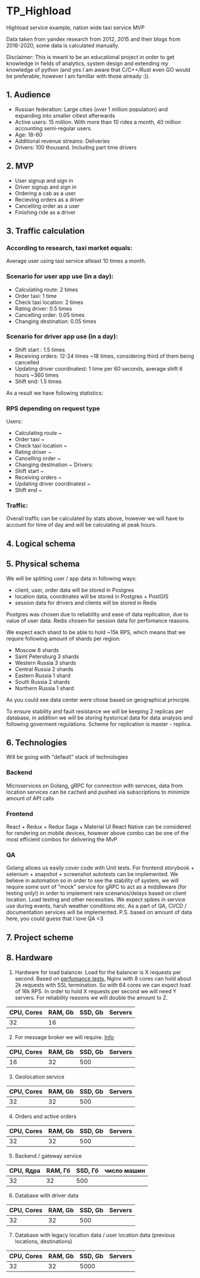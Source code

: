 # TP_Highload
Highload service example, nation wide taxi service MVP

Data taken from yandex research from 2012, 2015 and their blogs from 2016-2020, some data is calculated manually.

Disclaimer: This is meant to be an educational project in order to get knowledge in fields of analytics, system design and extending my knowledge of python (and yes I am aware that C/C++/Rust even GO would be preferable, however I am famillar with those already :)).

## 1. Audience

- Russian federation: Large cities (over 1 million population) and expanding into smaller citiest afterwards
- Active users: 15 million. With more than 10 rides a month, 40 million accounting semi-regular users.
- Age: 18-60
- Additional revenue streams: Deliveries
- Drivers: 100 thousand. Including part time drivers

## 2. MVP

- User signup and sign in
- Driver signup and sign in
- Ordering a cab as a user
- Recieving orders as a driver
- Cancelling order as a user
- Finishing ride as a driver

## 3. Traffic calculation

### According to research, taxi market equals:

Average user using taxi service atleast 10 times a month.
### Scenario for user app use (in a day):
* Calculating route: 2 times
* Order taxi: 1 time
* Check taxi location: 2 times
* Rating driver: 0.5 times
* Cancelling order: 0.05 times
* Changing destination: 0.05 times

### Scenario for driver app use (in a day):
* Shift start : 1.5 times
* Receiving orders: 12-24 times ~18 times, considering third of them being cancelled
* Updating driver coordinatest: 1 time per 60 seconds, average shift 6 hours ~360 times
* Shift end: 1.5 times

As a result we have following statistics:

### RPS depending on request type
Users:
* Calculating route ~ 
* Order taxi ~ 
* Check taxi location ~ 
* Rating driver ~ 
* Cancelling order ~ 
* Changing destination ~ 
Drivers:
* Shift start ~ 
* Receiving orders ~ 
* Updating driver coordinatest ~ 
* Shift end ~ 

### Traffic:
Overall traffic can be calculated by stats above, however we will have to account for time of day and will be calculating at peak hours.

## 4. Logical schema

## 5. Physical schema

We will be splitting user / app data in following ways:
- client, user, order data will be stored in Postgres
- location data, coordinates will be stored in Postgres + PostGIS
- session data for drivers and clients will be stored in Redis

Postgres was chosen due to reliability and ease of data replication, due to value of user data. Redis chosen for session data for perfomance reasons.

We expect each shard to be able to hold ~15k RPS, which means that we require following amount of shards per region:
- Moscow 6 shards
- Saint Petersburg 3 shards
- Western Russia 3 shards
- Central Russia 2 shards
- Eastern Russia 1 shard
- South Russia 2 shards
- Northern Russia 1 shard

As you could see data center were chose based on geographical principle.

To ensure stability and fault resistance we will be keeping 2 replicas per database, in addition we will be storing hystorical data for data analysis and following goverment regulations. Scheme for replication is master - replica. 

## 6. Technologies
Will be going with "default" stack of technologies

### Backend
Microservices on Golang, gRPC for connection with services, data from location services can be cached and pushed via subscriptions to minimize amount of API calls

### Frontend
React + Redux + Redux Saga + Material UI
React Native can be considered for rendering on mobile devices, however above combo can be one of the most efficient combos for delivering the MvP

### QA
Golang allows us easily cover code with Unit tests. 
For frontend storybook + selenium + snapshot + screenshot autotests can be implemented. 
We believe in automation so in order to see the stability of system, we will require some sort of "mock" service for gRPC to act as a middleware (for testing only!) in order to implement rare scenarios/delays based on client location. Load testing and other necessities. We expect spikes in service use during events, harsh weather conditions etc.
As a part of QA, CI/CD / documentation services will be implemented. P.S. based on amount of data here, you could guess that I love QA <3

## 7. Project scheme

## 8. Hardware
1) Hardware for load balancer.
Load for the balancer is X requests per second. Based on [perfomance tests](https://www.nginx.com/wp-content/uploads/2014/07/NGINX-SSL-Performance.pdf), Nginx with 8 cores can hold about 2k requests with SSL termination. So with 64 cores we can expect load of 16k RPS. In order to hold X requests per second we will need Y servers. For reliability reasons we will double the amount to Z. 

| CPU, Cores|  RAM, Gb   |  SSD, Gb  | Servers   |
|-----------| -----------|-----------|-----------|
| 32        | 16         |           |           |

2) For message broker we will require. [Info](https://engineering.linkedin.com/kafka/benchmarking-apache-kafka-2-million-writes-second-three-cheap-machines)

| CPU, Cores|  RAM, Gb   |  SSD, Gb  | Servers   |
|-----------| -----------|-----------|-----------|
| 16        | 32         | 500       |           |

3) Geolocation service

| CPU, Cores|  RAM, Gb   |  SSD, Gb  | Servers   |
|-----------| -----------|-----------|-----------|
| 32        | 32         | 500       |           |

4) Orders and active orders

| CPU, Cores|  RAM, Gb   |  SSD, Gb  | Servers   |
|-----------| -----------|-----------|-----------|
| 32        | 32         | 500       |           |

5) Backend / gateway service

| CPU, Ядра |  RAM, Гб   |  SSD, Гб  |число машин|
|-----------| -----------|-----------|-----------|
| 32        | 32         | 500       |           |

6) Database with driver data

| CPU, Cores|  RAM, Gb   |  SSD, Gb  | Servers   |
|-----------| -----------|-----------|-----------|
| 32        | 32         | 500       |           |

7) Database with legacy location data / user location data (previous locations, destinations)

| CPU, Cores|  RAM, Gb   |  SSD, Gb  | Servers   |
|-----------| -----------|-----------|-----------|
| 32        | 32         | 5000      |           |

